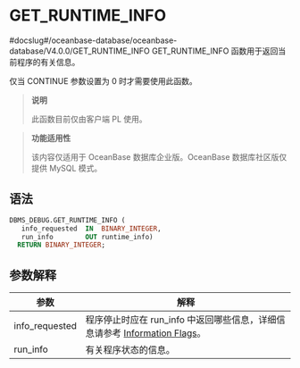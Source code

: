 GET_RUNTIME_INFO 
=====================================
#docslug#/oceanbase-database/oceanbase-database/V4.0.0/GET_RUNTIME_INFO
GET_RUNTIME_INFO 函数用于返回当前程序的有关信息。

仅当 CONTINUE 参数设置为 0 时才需要使用此函数。


>**说明**
>
>此函数目前仅由客户端 PL 使用。

>**功能适用性**
>
>该内容仅适用于 OceanBase 数据库企业版。OceanBase 数据库社区版仅提供 MySQL 模式。

语法 
-----------

```sql
DBMS_DEBUG.GET_RUNTIME_INFO (
   info_requested  IN  BINARY_INTEGER,
   run_info        OUT runtime_info)
  RETURN BINARY_INTEGER; 
```



参数解释 
-------------



|     **参数**     |                                                 **解释**                                                 |
|----------------|--------------------------------------------------------------------------------------------------------|
| info_requested | 程序停止时应在 run_info 中返回哪些信息，详细信息请参考 [Information Flags](../5.DBMS_DEBUG/1.dbms_debug-overview.md)。 |
| run_info       | 有关程序状态的信息。                                                                                             |



